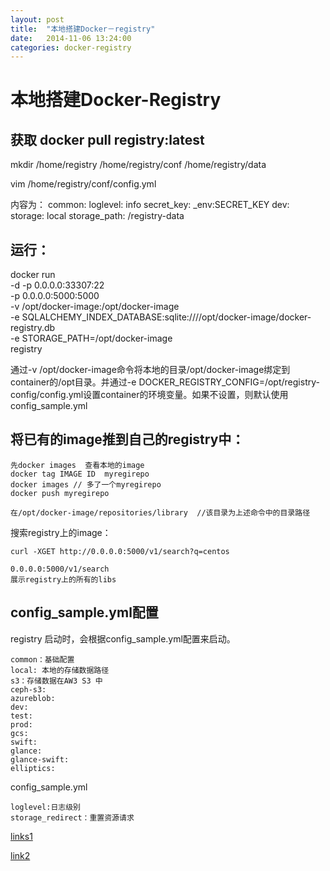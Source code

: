 ```yaml
---
layout: post
title:  "本地搭建Docker－registry"
date:   2014-11-06 13:24:00
categories: docker-registry
---
```


# 本地搭建Docker-Registry

## 获取 docker pull registry:latest

mkdir /home/registry  /home/registry/conf /home/registry/data

vim /home/registry/conf/config.yml

内容为：
common:
    loglevel: info
    secret_key: _env:SECRET_KEY
dev:
    storage: local
    storage_path: /registry-data

## 运行：
docker run \
-d -p 0.0.0.0:33307:22 \
-p 0.0.0.0:5000:5000 \
-v /opt/docker-image:/opt/docker-image \
-e SQLALCHEMY_INDEX_DATABASE:sqlite:////opt/docker-image/docker-registry.db \
-e STORAGE_PATH=/opt/docker-image \
registry

通过-v /opt/docker-image命令将本地的目录/opt/docker-image绑定到container的/opt目录。并通过-e DOCKER_REGISTRY_CONFIG=/opt/registry-config/config.yml设置container的环境变量。如果不设置，则默认使用config_sample.yml

## 将已有的image推到自己的registry中：

	先docker images  查看本地的image
	docker tag IMAGE ID  myregirepo
	docker images // 多了一个myregirepo
	docker push myregirepo

	在/opt/docker-image/repositories/library  //该目录为上述命令中的目录路径

搜索registry上的image：

    curl -XGET http://0.0.0.0:5000/v1/search?q=centos

    0.0.0.0:5000/v1/search
    展示registry上的所有的libs

## config_sample.yml配置

registry 启动时，会根据config_sample.yml配置来启动。

    common：基础配置
    local: 本地的存储数据路径
    s3：存储数据在AW3 S3 中
    ceph-s3:
    azureblob:
    dev:
    test:
    prod:
    gcs:
    swift:
    glance:
    glance-swift:
    elliptics:

config_sample.yml

    loglevel:日志级别
    storage_redirect：重置资源请求

[links1](http://blog.csdn.net/yfqnihao?viewmode=contents)

[link2](http://lavasoft.blog.51cto.com/62575/27069)
